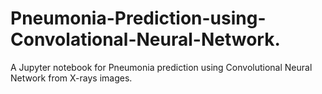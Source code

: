 # Pneumonia-Prediction-using-Convolational-Neural-Network.
A Jupyter notebook for Pneumonia prediction using Convolutional Neural Network from X-rays images.
